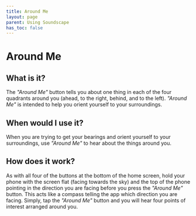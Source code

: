 ```yaml
---
title: Around Me
layout: page
parent: Using Soundscape
has_toc: false
---
```


# Around Me

## What is it?

The <em>"Around Me"</em> button tells you about one thing in each of the four quadrants around you (ahead, to the right, behind, and to the left). <em>"Around Me"</em> is intended to help you orient yourself to your surroundings.

## When would I use it?

When you are trying to get your bearings and orient yourself to your surroundings, use <em>"Around Me"</em> to hear about the things around you.

## How does it work?

As with all four of the buttons at the bottom of the home screen, hold your phone with the screen flat (facing towards the sky) and the top of the phone pointing in the direction you are facing before you press the <em>"Around Me"</em> button. This acts like a compass telling the app which direction you are facing. Simply, tap the <em>"Around Me"</em> button and you will hear four points of interest arranged around you.

